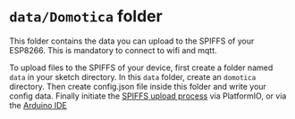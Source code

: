 `data/Domotica` folder
===================

This folder contains the data you can upload to the SPIFFS of your ESP8266.
This is mandatory to connect to wifi and mqtt.

To upload files to the SPIFFS of your device, first create a folder named `data` in your sketch directory. In this `data` folder, create an `domotica` directory. 
Then  create config.json file inside this folder and write your config data.
Finally initiate the [SPIFFS upload process](http://docs.platformio.org/en/stable/platforms/espressif8266.html?highlight=spiffs#uploading-files-to-file-system-spiffs) via PlatformIO, or via the [Arduino IDE](http://esp8266.github.io/Arduino/versions/2.3.0/doc/filesystem.html#uploading-files-to-file-system)

